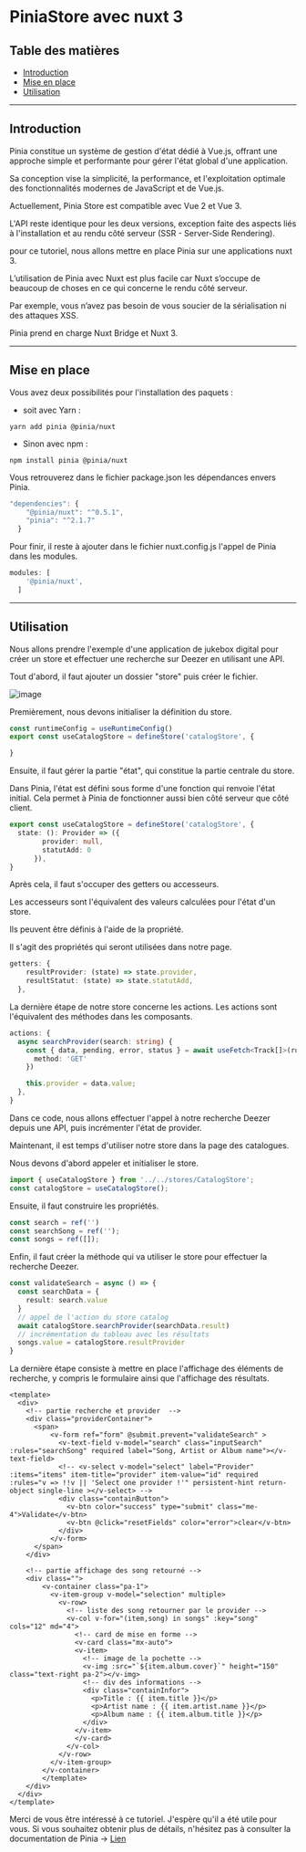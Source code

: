 # PiniaStore avec nuxt 3
## Table des matières

* [Introduction](#introduction)
* [Mise en place](#miseenplace)
* [Utilisation](#utilisation)

------------------
## <a id="introduction">Introduction</a>

Pinia constitue un système de gestion d'état dédié à Vue.js, offrant une approche simple et performante pour gérer l'état global d'une application.

Sa conception vise la simplicité, la performance, et l'exploitation optimale des fonctionnalités modernes de JavaScript et de Vue.js.

Actuellement, Pinia Store est compatible avec Vue 2 et Vue 3. 

L'API reste identique pour les deux versions, exception faite des aspects liés à l'installation et au rendu côté serveur (SSR - Server-Side Rendering).

pour ce tutoriel, nous allons mettre en place Pinia sur une applications nuxt 3.

L’utilisation de Pinia avec Nuxt est plus facile car Nuxt s’occupe de beaucoup de choses en ce qui concerne le rendu côté serveur.

Par exemple, vous n’avez pas besoin de vous soucier de la sérialisation ni des attaques XSS.

Pinia prend en charge Nuxt Bridge et Nuxt 3.

------------------
## <a id="miseenplace">Mise en place</a>

Vous avez deux possibilités pour l'installation des paquets : 
* soit avec Yarn :
```
yarn add pinia @pinia/nuxt
```
* Sinon avec npm :
```
npm install pinia @pinia/nuxt
```
Vous retrouverez dans le fichier package.json les dépendances envers Pinia.
```ts
"dependencies": {
    "@pinia/nuxt": "^0.5.1",
    "pinia": "^2.1.7"
  }
```
Pour finir, il reste à ajouter dans le fichier nuxt.config.js l'appel de Pinia dans les modules.
```ts
modules: [
    '@pinia/nuxt',
  ]
```
------------------
## <a id="utilisation">Utilisation</a>

Nous allons prendre l'exemple d'une application de jukebox digital pour créer un store et effectuer une recherche sur Deezer en utilisant une API.

Tout d'abord, il faut ajouter un dossier "store" puis créer le fichier.

![image](https://github.com/chantonin89240/PiniaStore/assets/49941533/69bad30c-0aa8-4b30-8dae-7b1df8f50adc)

Premièrement, nous devons initialiser la définition du store.
 ```ts
const runtimeConfig = useRuntimeConfig()
export const useCatalogStore = defineStore('catalogStore', {

}
```

Ensuite, il faut gérer la partie "état", qui constitue la partie centrale du store.

Dans Pinia, l'état est défini sous forme d'une fonction qui renvoie l'état initial. Cela permet à Pinia de fonctionner aussi bien côté serveur que côté client.

```ts
export const useCatalogStore = defineStore('catalogStore', {
  state: (): Provider => ({
        provider: null,
        statutAdd: 0
      }),
}
```

Après cela, il faut s'occuper des getters ou accesseurs.

Les accesseurs sont l'équivalent des valeurs calculées pour l'état d'un store.

Ils peuvent être définis à l'aide de la propriété.

Il s'agit des propriétés qui seront utilisées dans notre page.

```ts
getters: {
    resultProvider: (state) => state.provider,
    resultStatut: (state) => state.statutAdd,
  },
```

La dernière étape de notre store concerne les actions. Les actions sont l'équivalent des méthodes dans les composants.

```ts
actions: {
  async searchProvider(search: string) {
    const { data, pending, error, status } = await useFetch<Track[]>(runtimeConfig.public.apiBase + '/catalogs/search/' + search, {
      method: 'GET'
    })

    this.provider = data.value;
  },
}
```
Dans ce code, nous allons effectuer l'appel à notre recherche Deezer depuis une API, puis incrémenter l'état de provider.

Maintenant, il est temps d'utiliser notre store dans la page des catalogues.

Nous devons d'abord appeler et initialiser le store.
```ts
import { useCatalogStore } from '../../stores/CatalogStore';
const catalogStore = useCatalogStore();
```

Ensuite, il faut construire les propriétés.
```ts
const search = ref('')
const searchSong = ref('');
const songs = ref([]);
```

Enfin, il faut créer la méthode qui va utiliser le store pour effectuer la recherche Deezer.
```ts
const validateSearch = async () => {
  const searchData = {
    result: search.value
  }
  // appel de l'action du store catalog
  await catalogStore.searchProvider(searchData.result)
  // incrémentation du tableau avec les résultats
  songs.value = catalogStore.resultProvider
}
```

La dernière étape consiste à mettre en place l'affichage des éléments de recherche, y compris le formulaire ainsi que l'affichage des résultats.

```vue
<template>
  <div>
    <!-- partie recherche et provider  -->
    <div class="providerContainer">
      <span>
          <v-form ref="form" @submit.prevent="validateSearch" >
            <v-text-field v-model="search" class="inputSearch" :rules="searchSong" required label="Song, Artist or Album name"></v-text-field>
            <!-- <v-select v-model="select" label="Provider" :items="items" item-title="provider" item-value="id" required :rules="v => !!v || 'Select one provider !'" persistent-hint return-object single-line ></v-select> -->
            <div class="containButton">
              <v-btn color="success" type="submit" class="me-4">Validate</v-btn>
              <v-btn @click="resetFields" color="error">clear</v-btn>
            </div>
          </v-form>      
      </span>
    </div>

    <!-- partie affichage des song retourné -->
    <div class="">
        <v-container class="pa-1">
          <v-item-group v-model="selection" multiple>
            <v-row>
              <!-- liste des song retourner par le provider -->
              <v-col v-for="(item,song) in songs" :key="song" cols="12" md="4">
                <!-- card de mise en forme -->
                <v-card class="mx-auto">
                <v-item>
                  <!-- image de la pochette -->
                  <v-img :src="`${item.album.cover}`" height="150" class="text-right pa-2"></v-img>
                  <!-- div des informations -->
                  <div class="containInfor">
                    <p>Title : {{ item.title }}</p>
                    <p>Artist name : {{ item.artist.name }}</p>
                    <p>Album name : {{ item.album.title }}</p>
                  </div>
                </v-item>
                </v-card>
              </v-col>
            </v-row>
          </v-item-group>
        </v-container>
        </template>
    </div>
  </div>
</template>

```

Merci de vous être intéressé à ce tutoriel. J'espère qu'il a été utile pour vous. Si vous souhaitez obtenir plus de détails, n'hésitez pas à consulter la documentation de Pinia -> [Lien](https://pinia.vuejs.org) 

